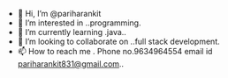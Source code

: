 - 👋 Hi, I’m @pariharankit
- 👀 I’m interested in ..programming.
- 🌱 I’m currently learning .java..
- 💞️ I’m looking to collaborate on ..full stack development.
- 📫 How to reach me . Phone no.9634964554  email id  pariharankit831@gmail.com..

<!---
pariharankit/pariharankit is a ✨ special ✨ repository because its `README.md` (this file) appears on your GitHub profile.
You can click the Preview link to take a look at your changes.
--->
